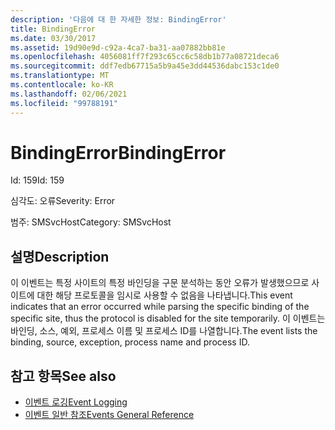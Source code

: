 ```yaml
---
description: '다음에 대 한 자세한 정보: BindingError'
title: BindingError
ms.date: 03/30/2017
ms.assetid: 19d90e9d-c92a-4ca7-ba31-aa07882bb81e
ms.openlocfilehash: 4056081ff7f293c65cc6c58db1b77a08721deca6
ms.sourcegitcommit: ddf7edb67715a5b9a45e3dd44536dabc153c1de0
ms.translationtype: MT
ms.contentlocale: ko-KR
ms.lasthandoff: 02/06/2021
ms.locfileid: "99788191"
---
```

# <a name="bindingerror"></a><span data-ttu-id="e72fa-103">BindingError</span><span class="sxs-lookup"><span data-stu-id="e72fa-103">BindingError</span></span>

<span data-ttu-id="e72fa-104">Id: 159</span><span class="sxs-lookup"><span data-stu-id="e72fa-104">Id: 159</span></span>  
  
 <span data-ttu-id="e72fa-105">심각도: 오류</span><span class="sxs-lookup"><span data-stu-id="e72fa-105">Severity: Error</span></span>  
  
 <span data-ttu-id="e72fa-106">범주: SMSvcHost</span><span class="sxs-lookup"><span data-stu-id="e72fa-106">Category: SMSvcHost</span></span>  
  
## <a name="description"></a><span data-ttu-id="e72fa-107">설명</span><span class="sxs-lookup"><span data-stu-id="e72fa-107">Description</span></span>  

 <span data-ttu-id="e72fa-108">이 이벤트는 특정 사이트의 특정 바인딩을 구문 분석하는 동안 오류가 발생했으므로 사이트에 대한 해당 프로토콜을 임시로 사용할 수 없음을 나타냅니다.</span><span class="sxs-lookup"><span data-stu-id="e72fa-108">This event indicates that an error occurred while parsing the specific binding of the specific site, thus the protocol is disabled for the site temporarily.</span></span> <span data-ttu-id="e72fa-109">이 이벤트는 바인딩, 소스, 예외, 프로세스 이름 및 프로세스 ID를 나열합니다.</span><span class="sxs-lookup"><span data-stu-id="e72fa-109">The event lists the binding, source, exception, process name and process ID.</span></span>  
  
## <a name="see-also"></a><span data-ttu-id="e72fa-110">참고 항목</span><span class="sxs-lookup"><span data-stu-id="e72fa-110">See also</span></span>

- [<span data-ttu-id="e72fa-111">이벤트 로깅</span><span class="sxs-lookup"><span data-stu-id="e72fa-111">Event Logging</span></span>](index.md)
- [<span data-ttu-id="e72fa-112">이벤트 일반 참조</span><span class="sxs-lookup"><span data-stu-id="e72fa-112">Events General Reference</span></span>](events-general-reference.md)
